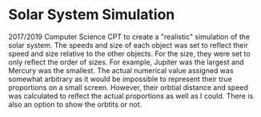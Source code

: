 # Solar System Simulation
2017/2019 Computer Science CPT to create a "realistic" simulation of the solar system. The speeds and size of each object was set to reflect their speed and size relative to the other objects. For the size, they were set to only reflect the order of sizes. For example, Jupiter was the largest and Mercury was the smallest. The actual numerical value assigned was somewhat arbitrary as it would be impossible to represent their true proportions on a small screen. However, their orbtial distance and speed was calculated to relfect the actual proportions as well as I could. There is also an option to show the orbtits or not.
